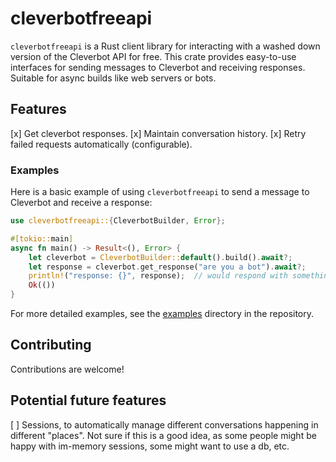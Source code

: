 # cleverbotfreeapi

`cleverbotfreeapi` is a Rust client library for interacting with a washed down version of the Cleverbot API for free.
This crate provides easy-to-use interfaces for sending messages to Cleverbot and receiving responses. Suitable for async builds like web servers or bots.

## Features

[x] Get cleverbot responses.
[x] Maintain conversation history.
[x] Retry failed requests automatically (configurable).

### Examples

Here is a basic example of using `cleverbotfreeapi` to send a message to Cleverbot and receive a response:

```rust
use cleverbotfreeapi::{CleverbotBuilder, Error};

#[tokio::main]
async fn main() -> Result<(), Error> {
    let cleverbot = CleverbotBuilder::default().build().await?;
    let response = cleverbot.get_response("are you a bot").await?;
    println!("response: {}", response);  // would respond with something like "no, I'm human"
    Ok(())
}
```

For more detailed examples, see the [examples](https://github.com/rootofminus1atu/cleverbotfreeapi/tree/main/examples) directory in the repository.

## Contributing

Contributions are welcome!

## Potential future features

[ ] Sessions, to automatically manage different conversations happening in different "places". Not sure if this is a good idea, as some people might be happy with im-memory sessions, some might want to use a db, etc. 

